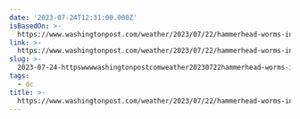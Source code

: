```yaml
---
date: '2023-07-24T12:31:00.000Z'
isBasedOn: >-
  https://www.washingtonpost.com/weather/2023/07/22/hammerhead-worms-invasive-poisonous-dc/
link: >-
  https://www.washingtonpost.com/weather/2023/07/22/hammerhead-worms-invasive-poisonous-dc/
slug: >-
  2023-07-24-httpswwwwashingtonpostcomweather20230722hammerhead-worms-invasive-poisonous-dc
tags:
  - dc
title: >-
  https://www.washingtonpost.com/weather/2023/07/22/hammerhead-worms-invasive-poisonous-dc/
---
```



